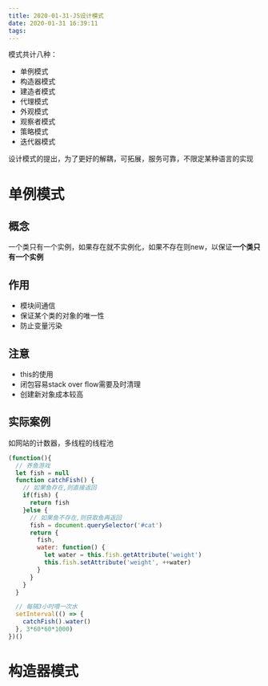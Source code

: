 ```yaml
---
title: 2020-01-31-JS设计模式
date: 2020-01-31 16:39:11
tags:
---
```


模式共计八种：

- 单例模式
- 构造器模式
- 建造者模式
- 代理模式
- 外观模式
- 观察者模式
- 策略模式
- 迭代器模式

设计模式的提出，为了更好的解耦，可拓展，服务可靠，不限定某种语言的实现

# 单例模式

## 概念

一个类只有一个实例，如果存在就不实例化，如果不存在则new，以保证**一个类只有一个实例**

## 作用

- 模块间通信
- 保证某个类的对象的唯一性
- 防止变量污染

## 注意

- this的使用
- 闭包容易stack over flow需要及时清理
- 创建新对象成本较高

## 实际案例

如网站的计数器，多线程的线程池

```javascript
(function(){
  // 养鱼游戏
  let fish = null
  function catchFish() {
    // 如果鱼存在,则直接返回
    if(fish) {
      return fish
    }else {
      // 如果鱼不存在,则获取鱼再返回
      fish = document.querySelector('#cat')
      return {
        fish,
        water: function() {
          let water = this.fish.getAttribute('weight')
          this.fish.setAttribute('weight', ++water)
        }
      }
    }
  }

  // 每隔3小时喂一次水
  setInterval(() => {
    catchFish().water()
  }, 3*60*60*1000)
})()

```

# 构造器模式



